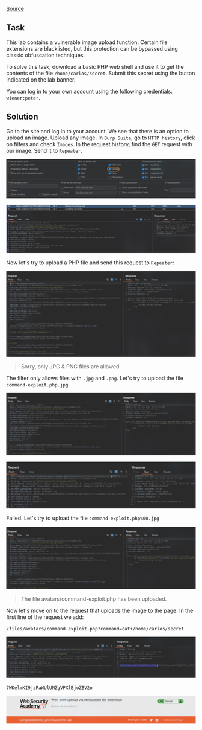 [Source](https://portswigger.net/web-security/file-upload/lab-file-upload-web-shell-upload-via-obfuscated-file-extension)
## Task
This lab contains a vulnerable image upload function. Certain file extensions are blacklisted, but this protection can be bypassed using classic obfuscation techniques.

To solve this task, download a basic PHP web shell and use it to get the contents of the file `/home/carlos/secret`. Submit this secret using the button indicated on the lab banner.

You can log in to your own account using the following credentials: `wiener:peter`.
## Solution
Go to the site and log in to your account. We see that there is an option to upload an image.
Upload any image. In `Burp Suite`, go to `HTTP history`, click on filters and check `Images`. In the request history, find the `GET` request with our image. Send it to `Repeater`.

![image](images/20250627185530.png)


![image](images/20250627181933.png)

Now let's try to upload a PHP file and send this request to `Repeater`:

![image](images/20250627230629.png)

>Sorry, only JPG & PNG files are allowed

The filter only allows files with `.jpg` and `.png`. Let's try to upload the file `command-exploit.php.jpg`

![image](images/20250627230855.png)


![image](images/20250627230842.png)

Failed. Let's try to upload the file `command-exploit.php%00.jpg`

![image](images/20250627231058.png)

>The file avatars/command-exploit.php has been uploaded.

Now let's move on to the request that uploads the image to the page. In the first line of the request we add:
```URL
/files/avatars/command-exploit.php?command=cat+/home/carlos/secret
```

![image](images/20250627231017.png)

```Secret
7WKelmKI9jzRaWUlUNZgVPXlBjoZBV2o
```

![image](images/20250627231135.png)
